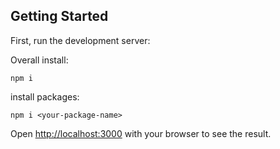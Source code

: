 

## Getting Started

First, run the development server:


Overall install:

```terminal
npm i
```

install packages:

```terminal
npm i <your-package-name>
```

Open [http://localhost:3000](http://localhost:3000) with your browser to see the result.



